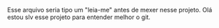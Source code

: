 Esse arquivo seria tipo um "leia-me" antes de mexer nesse projeto.
Olá estou slv esse projeto para entender melhor o git.